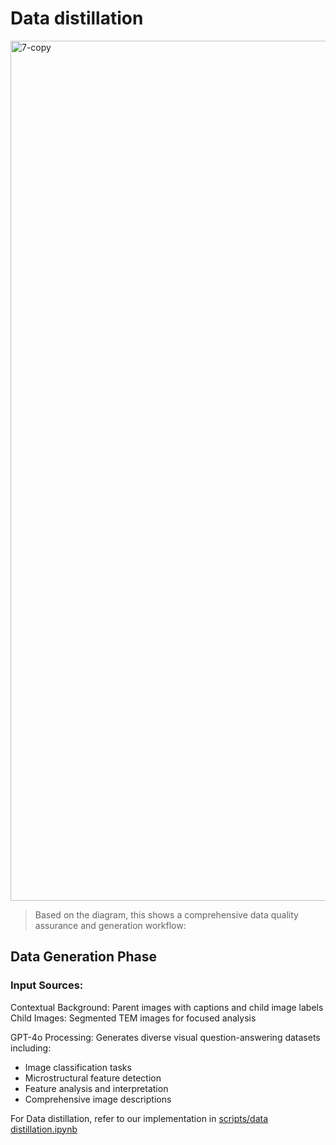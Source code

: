 # Data distillation

<img width="2379" height="1376" alt="7-copy" src="https://github.com/user-attachments/assets/6663b925-affa-4861-ada0-47ea7e282156" />

> Based on the diagram, this shows a comprehensive data quality assurance and generation workflow:

## Data Generation Phase
### Input Sources:

Contextual Background: Parent images with captions and child image labels
Child Images: Segmented TEM images for focused analysis

GPT-4o Processing:
Generates diverse visual question-answering datasets including:

* Image classification tasks
* Microstructural feature detection
* Feature analysis and interpretation
* Comprehensive image descriptions



For Data distillation, refer to our implementation in [scripts/data distillation.ipynb](https://github.com/SmartLab-Roy/visual-qa-tem/blob/main/scripts/data%20distillation.ipynb)
